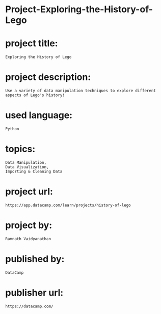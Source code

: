 # Project-Exploring-the-History-of-Lego

# project title:

    Exploring the History of Lego

# project description:

    Use a variety of data manipulation techniques to explore different aspects of Lego's history!

# used language:

    Python

# topics:

    Data Manipulation,
    Data Visualization,
    Importing & Cleaning Data

# project url:

    https://app.datacamp.com/learn/projects/history-of-lego

# project by:

    Ramnath Vaidyanathan

# published by:

    DataCamp

# publisher url:

    https://datacamp.com/
